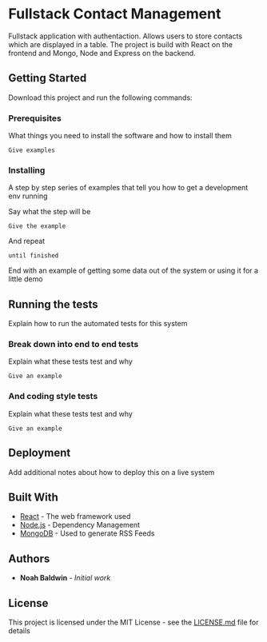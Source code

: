 # Fullstack Contact Management

Fullstack application with authentaction. Allows users to store contacts which are displayed in a table. The project is build with React on the frontend and Mongo, Node and Express on the backend. 

## Getting Started

Download this project and run the following commands: 

### Prerequisites

What things you need to install the software and how to install them

```
Give examples
```

### Installing

A step by step series of examples that tell you how to get a development env running

Say what the step will be

```
Give the example
```

And repeat

```
until finished
```

End with an example of getting some data out of the system or using it for a little demo

## Running the tests

Explain how to run the automated tests for this system

### Break down into end to end tests

Explain what these tests test and why

```
Give an example
```

### And coding style tests

Explain what these tests test and why

```
Give an example
```

## Deployment

Add additional notes about how to deploy this on a live system

## Built With

* [React](https://reactjs.org/) - The web framework used
* [Node.js](https://nodejs.org/en/) - Dependency Management
* [MongoDB](https://www.mongodb.com/) - Used to generate RSS Feeds

## Authors

* **Noah Baldwin** - *Initial work* 


## License

This project is licensed under the MIT License - see the [LICENSE.md](LICENSE.md) file for details
